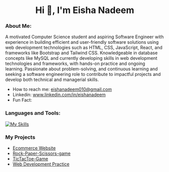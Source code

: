 <h1 align="center">Hi 👋, I'm Eisha Nadeem</h1>
 

### About Me:
A motivated Computer Science student and aspiring Software Engineer with experience in building efficient and user-friendly software
solutions using web development technologies such as HTML, CSS, JavaScript, React, and frameworks like Bootstrap and Tailwind CSS. Knowledgeable in database concepts like MySQL and currently developing skills in web development technologies and frameworks, with hands-on practice and ongoing learning. Passionate about problem-solving, and continuous learning and seeking a software
engineering role to contribute to impactful projects and develop both technical and managerial skills.

-  How to reach me: eishanadeem010@gmail.com
-  Linkedin: www.linkedin.com/in/eishanadeem
-  Fun Fact: 
  
<!--### Connect with me:
<div id="badges">
  <a href="https://github.com/axiftaj">
    <img src="https://img.shields.io/badge/Github-white?style=for-the-badge&logo=Github&logoColor=black" alt="Github Badge"/>
  </a>
  <a href="https://www.youtube.com/channel/UCzvRaprYPhvAplMK36Gu0kw">
    <img src="https://img.shields.io/badge/YouTube-red?style=for-the-badge&logo=youtube&logoColor=white" alt="Youtube Badge"/>
  </a>
   <a href="https://www.instagram.com/axif_taj">
    <img src="https://img.shields.io/badge/Instagram-purple?style=for-the-badge&logo=instagram&logoColor=white" alt="Instagram Badge"/>
  </a>
   <a href="https://fb.com/aaxiftaj">
    <img src="https://img.shields.io/badge/Facebook-blue?style=for-the-badge&logo=facebook&logoColor=white" alt="Facebook Badge"/>
  </a>
   <a href="https://twitter.com/axiftaj">
    <img src="https://img.shields.io/badge/Twitter-blue?style=for-the-badge&logo=twitter&logoColor=white" alt="Twitter Badge"/>
  </a>
</div>
-->

### Languages and Tools:
[![My Skills](https://skillicons.dev/icons?i=html,cpp,css,js,react,tailwind,bootstrap,linux,vite,mysql,github,aws&perline=4)](https://skillicons.dev)

<!--![Asif Taj's GitHub stats](https://github-readme-stats.vercel.app/api?username=MuhammadSaqlain0978&show_icons=true&theme=dark)

![Top Langs](https://github-readme-stats.vercel.app/api/top-langs/?username=MuhammadSaqlain0978&theme=dark)
-->

<!--<br>
⭐️ From [Muhammad Saqlain](https://github.com/MuhammadSaqlain0978)
-->

### My Projects
- [Ecommerce Website](https://github.com/EISHA-NADEEM/Ecommerce-website)
- [Rock-Paper-Scissors-game](https://github.com/EISHA-NADEEM/Rock-Paper-Scissors-game)
- [TicTacToe-Game](https://github.com/EISHA-NADEEM/TicTacToe-Game)
-  [Web Development Practice](https://github.com/EISHA-NADEEM/codsoft_-.1-2-3) 

